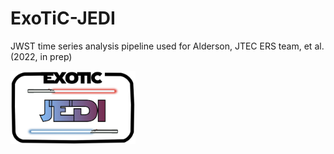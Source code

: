 # ExoTiC-JEDI
JWST time series analysis pipeline used for Alderson, JTEC ERS team, et al. (2022, in prep)

<img src="docs/images/exotic-jedi_logo.jpg" align="left" width="200"/>
